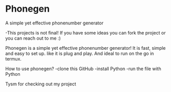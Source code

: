 # Phonegen
A simple yet effective phonenumber generator

-This projects is not final! If you have some ideas you can fork the project or you can reach out to me :)


Phonegen is a simple yet effective phonenumber generator! It is fast, simple and easy to set up. like it is plug and play. And ideal to run on the go in termux.

How to use phonegen?
-clone this GitHub
-install Python 
-run the file with Python

Tysm for checking out my project

 